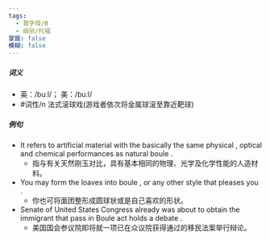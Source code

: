 ```yaml
---
tags:
  - 首字母/B
  - 级别/托福
掌握: false
模糊: false
---
```

##### 词义
- 英：/buːl/； 美：/buːl/
- #词性/n  法式滚球戏(游戏者依次将金属球滚至靠近靶球)
##### 例句
- It refers to artificial material with the basically the same physical , optical and chemical performances as natural boule .
	- 指与有关天然刚玉对比，具有基本相同的物理、光学及化学性能的人造材料。
- You may form the loaves into boule , or any other style that pleases you .
	- 你也可将面团整形成圆球状或是自己喜欢的形状。
- Senate of United States Congress already was about to obtain the immigrant that pass in Boule act holds a debate .
	- 美国国会参议院即将就一项已在众议院获得通过的移民法案举行辩论。
